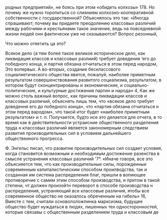 родных предприятий», не боясь при этом «обидеть колхозы» 178. Но почему же нужно торопиться со слиянием колхозно-кооперативной собственности с государственной? Объяснялось это так: «Иногда спрашивают; почему вы придаете преодолению классовых различий между рабочими и крестьянами такое значение, ведь на повседневной жизни людей онн фактически уже не сказываются? Вопрос резонный,

Что можно отяетить ца это?

Всякое дело {а тем более такое великое историческое дело, как ликвидация классов и классовых разлиий) требует доведения ‘его до победного конца, и партня обязана отчитаться в этом перед народом, Это вопервых. А во-вторых, создание бесклассового социалиетического общества явится, пожалуй, наиболее приметным результатом совершенствования развитого социализма, результатом, в котором будут сконцентрированы и экономические, и социально-политические, и культурные достижения партин и народа» 4, Как же можно столь важный вопрос, как причины ликвидации классов и классовых различий, объяснять лишь тем, что «всякое дело требует доведення его до победного конца», что «партия обязана отчитаться н этом перед вародом», что такой итог будет «наиболее приметным результатом» и т. п. Получается, будто нсе это делается для отчета, в то время как в действительности устраисние общественного разделения труда н классовых различий является закономерным следствием развития производительных сил в условием дальнейшего обществеиного прогресса.

Ф. Энгельс писал, что развитие производительных сил создает условия, когда становится возможным и необходимым достижение разенства в смысле устранения классовых различий '7°. «Иначе говоря, все это объясияется тем, что как производительные силы, порожденные современным капиталистическим способом  проилводства, так и созданная им система распределения благ, пришли в вопиющее противоречие с самим этим способом производства, и притом в такой степени, чт должен произойтн переворот в способе производства н распределения, устраняющий все классовые различия, ятобы все современное общество не оказалось обреченным на гибель» 16, Вместе с тем, считали основололожпинка марксизма, будущее общество будет нуждаться в людях, лишенных тех односторонностей, которые связавы с общественным разделением труда и классовым де
